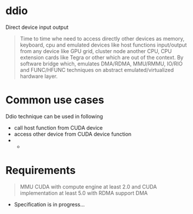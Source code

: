 ddio
====
Direct device input output

> Time to time whe need to access directly other devices as memory, keyboard, cpu and emulated devices like host functions input/output from any device like GPU grid, cluster node another CPU, CPU extension cards like Tegra or other which are out of the context. By software bridge which, emulates DMA/RDMA, MMU/RMMU, IO/RIO and FUNC/HFUNC techniques on abstract emulated/virtualized hardware layer.

Common use cases
================
Ddio technique can be used in following 
- call host function from CUDA device
- access other device from CUDA device function
- *

Requirements
============
> MMU
> CUDA with compute engine at least 2.0 and 
  CUDA implementation at least 5.0 with RDMA support
> DMA

* Specification is in progress...
